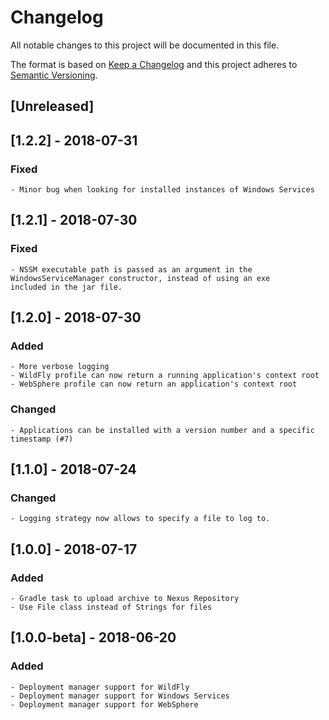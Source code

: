 # Changelog
All notable changes to this project will be documented in this file.

The format is based on [Keep a Changelog](http://keepachangelog.com/en/1.0.0/)
and this project adheres to [Semantic Versioning](http://semver.org/spec/v2.0.0.html).


## [Unreleased]

## [1.2.2] - 2018-07-31
### Fixed
	- Minor bug when looking for installed instances of Windows Services

## [1.2.1] - 2018-07-30
### Fixed
    - NSSM executable path is passed as an argument in the WindowsServiceManager constructor, instead of using an exe 
    included in the jar file.

## [1.2.0] - 2018-07-30
### Added 
    - More verbose logging
    - WildFly profile can now return a running application's context root
    - WebSphere profile can now return an application's context root
    
### Changed
    - Applications can be installed with a version number and a specific timestamp (#7)

## [1.1.0] - 2018-07-24
### Changed
    - Logging strategy now allows to specify a file to log to.

## [1.0.0] - 2018-07-17
### Added
	- Gradle task to upload archive to Nexus Repository
	- Use File class instead of Strings for files

## [1.0.0-beta] - 2018-06-20

### Added
	- Deployment manager support for WildFly
	- Deployment manager support for Windows Services
	- Deployment manager support for WebSphere